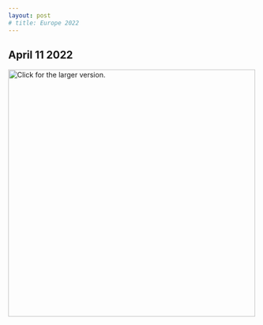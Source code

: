 ```yaml
---
layout: post
# title: Europe 2022
---
```



April 11 2022
--------------------------------------------

<!-- <img src="https://drive.google.com/file/d/1VgQzAfI7PabWPZE8p81Nkm1iulU5ZGTX/view?usp=sharing" alt="test">

<img src="https://drive.google.com/file/d/1YMRAg72MCXRdA7KdbUrgKoPHXP8OSaB6/view?usp=sharing" alt="test2">

![image](https://drive.google.com/file/d/1VgQzAfI7PabWPZE8p81Nkm1iulU5ZGTX/view?usp=sharing)


![image](https://drive.google.com/file/d/1YMRAg72MCXRdA7KdbUrgKoPHXP8OSaB6/view?usp=sharing) -->

<a href="https://drive.google.com/uc?export=view&id=1VgQzAfI7PabWPZE8p81Nkm1iulU5ZGTX"><img src="https://drive.google.com/uc?export=view&id=1VgQzAfI7PabWPZE8p81Nkm1iulU5ZGTX" style="width: 500px; max-width: 100%; height: auto" title="Click for the larger version." /></a>
